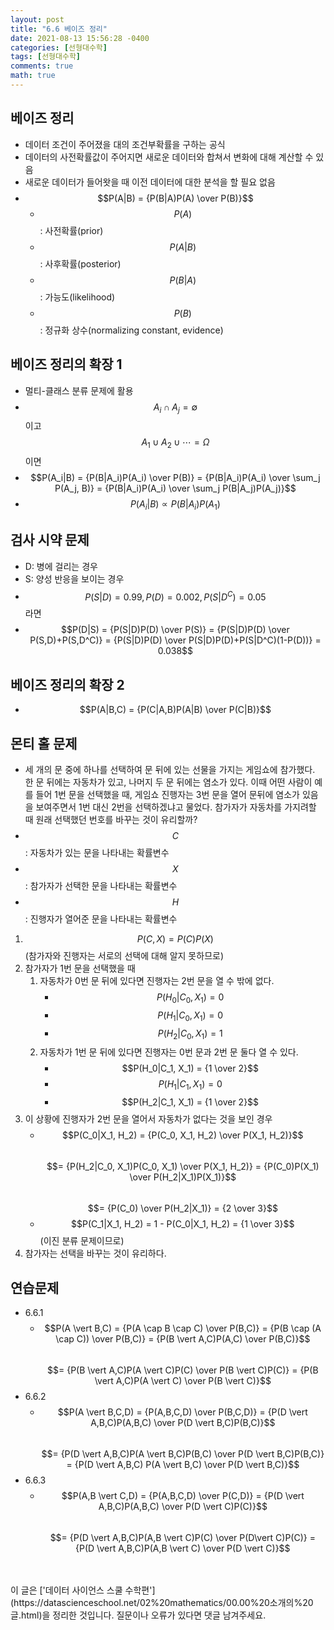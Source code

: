 ```yaml
---
layout: post
title: "6.6 베이즈 정리"
date: 2021-08-13 15:56:28 -0400
categories: [선형대수학]
tags: [선형대수학]
comments: true
math: true
---
```


## 베이즈 정리
- 데이터 조건이 주어졌을 대의 조건부확률을 구하는 공식
- 데이터의 사전확률값이 주어지면 새로운 데이터와 합쳐서 변화에 대해 계산할 수 있음
- 새로운  데이터가 들어왓을 때 이전 데이터에 대한 분석을 할 필요 없음
- $$P(A|B) = {P(B|A)P(A) \over P(B)}$$
    - $$P(A)$$: 사전확률(prior)
    - $$P(A \vert B)$$: 사후확률(posterior)
    - $$P(B \vert A)$$: 가능도(likelihood)
    - $$P(B)$$: 정규화 상수(normalizing constant, evidence)

## 베이즈 정리의 확장 1
- 멀티-클래스 분류 문제에 활용
- $$A_i \cap A_j = \emptyset$$ 이고 $$A_1 \cup A_2 \cup \cdots = \Omega$$이면
- $$P(A_i|B) = {P(B|A_i)P(A_i) \over P(B)} = {P(B|A_i)P(A_i) \over \sum_j P(A_j, B)} = {P(B|A_i)P(A_i) \over \sum_j P(B|A_j)P(A_j)}$$
- $$P(A_i|B) \propto P(B|A_i)P(A_1)$$

## 검사 시약 문제
- D: 병에 걸리는 경우
- S: 양성 반응을 보이는 경우
- $$P(S \vert D) = 0.99, P(D) = 0.002, P(S \vert D^C) = 0.05$$ 라면
- $$P(D|S) = {P(S|D)P(D) \over P(S)} = {P(S|D)P(D) \over P(S,D)+P(S,D^C)} = {P(S|D)P(D) \over P(S|D)P(D)+P(S|D^C)(1-P(D))} = 0.038$$

## 베이즈 정리의 확장 2
- $$P(A|B,C) = {P(C|A,B)P(A|B) \over P(C|B)}$$

## 몬티 홀 문제
- 세 개의 문 중에 하나를 선택하여 문 뒤에 있는 선물을 가지는 게임쇼에 참가했다. 한 문 뒤에는 자동차가 있고, 나머지 두 문 뒤에는 염소가 있다. 이때 어떤 사람이 예를 들어 1번 문을 선택했을 때, 게임쇼 진행자는 3번 문을 열어 문뒤에 염소가 있음을 보여주면서 1번 대신 2번을 선택하겠냐고 물었다. 참가자가 자동차를 가지려할 때 원래 선택했던 번호를 바꾸는 것이 유리할까?
- $$C$$: 자동차가 있는 문을 나타내는 확률변수
- $$X$$: 참가자가 선택한 문을 나타내는 확률변수
- $$H$$: 진행자가 열어준 문을 나타내는 확률변수
1. $$P(C,X) = P(C)P(X)$$ (참가자와 진행자는 서로의 선택에 대해 알지 못하므로)
2. 참가자가 1번 문을 선택했을 때
    1. 자동차가 0번 문 뒤에 있다면 진행자는 2번 문을 열 수 밖에 없다.
        - $$P(H_0|C_0, X_1) = 0$$
        - $$P(H_1|C_0, X_1) = 0$$
        - $$P(H_2|C_0, X_1) = 1$$
    2. 자동차가 1번 문 뒤에 있다면 진행자는 0번 문과 2번 문 둘다 열 수 있다.    
        - $$P(H_0|C_1, X_1) = {1 \over 2}$$
        - $$P(H_1|C_1, X_1) = 0$$
        - $$P(H_2|C_1, X_1) = {1 \over 2}$$
3. 이 상황에 진행자가 2번 문을 열어서 자동차가 없다는 것을 보인 경우
    - $$P(C_0|X_1, H_2) = {P(C_0, X_1, H_2) \over P(X_1, H_2)}$$<br/>
    $$= {P(H_2|C_0, X_1)P(C_0, X_1) \over P(X_1, H_2)} = {P(C_0)P(X_1) \over P(H_2|X_1)P(X_1)}$$<br/> 
    $$= {P(C_0) \over P(H_2|X_1)} = {2 \over 3}$$
    - $$P(C_1|X_1, H_2) = 1 - P(C_0|X_1, H_2) = {1 \over 3}$$ (이진 분류 문제이므로)
4. 참가자는 선택을 바꾸는 것이 유리하다.

## 연습문제
- 6.6.1
    - $$P(A \vert B,C) = {P(A \cap B \cap C) \over P(B,C)} = {P(B \cap (A \cap C)) \over P(B,C)} = {P(B \vert A,C)P(A,C) \over P(B,C)}$$<br/>
    $$= {P(B \vert A,C)P(A \vert C)P(C) \over P(B \vert C)P(C)} = {P(B \vert A,C)P(A \vert C) \over P(B \vert C)}$$
- 6.6.2
    - $$P(A \vert B,C,D) = {P(A,B,C,D) \over P(B,C,D)} = {P(D \vert A,B,C)P(A,B,C) \over P(D \vert B,C)P(B,C)}$$<br/>
    $$= {P(D \vert A,B,C)P(A \vert B,C)P(B,C) \over P(D \vert B,C)P(B,C)} = {P(D \vert A,B,C) P(A \vert B,C) \over P(D \vert B,C)}$$
- 6.6.3
    - $$P(A,B \vert C,D) = {P(A,B,C,D) \over P(C,D)} = {P(D \vert A,B,C)P(A,B,C) \over P(D \vert C)P(C)}$$<br/>
    $$= {P(D \vert A,B,C)P(A,B \vert C)P(C) \over P(D\vert C)P(C)} = {P(D \vert A,B,C)P(A,B \vert C) \over P(D \vert C)}$$

<br/>
<br/>
이 글은 ['데이터 사이언스 스쿨 수학편'](https://datascienceschool.net/02%20mathematics/00.00%20소개의%20글.html)을 정리한 것입니다.
질문이나 오류가 있다면 댓글 남겨주세요.